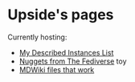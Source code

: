 # Upside's pages
Currently hosting:

* [ My Described Instances List](./DescribedInstances.html)
* [ Nuggets from The Fediverse](./nuggets.html) toy
* [ MDWiki files that work](mdwiki-files.html)


